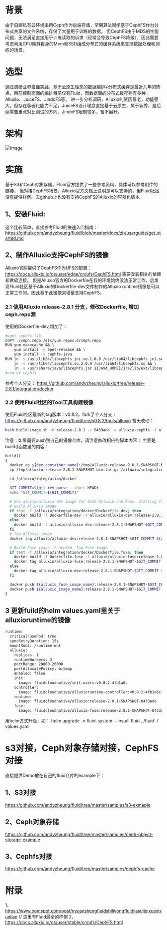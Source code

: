 # 背景
由于自建私有云环境采用Ceph作为后端存储，早期算法同学基于CephFS作为分布式共享的文件系统，存储了大量用于训练的数据。
但CephFS由于MDS的性能问题，无法满足直接用于训练读取的诉求（经常会导致CephFS降级），因此需要考虑利用GPU集群自身的Mem和SSD组成分布式的缓存系统来支撑数据处理和训练的场景。

# 选型
通过调研业界最佳实践，基于云原生理念的数据编排+分布式缓存是最近几年的热点，目前控制面面的编排目前仅有Fluid，而数据面的分布式缓存则有多种：Alluxio、JuiceFS、JindoFS等。
进一步分析调研，Alluxio的资历最老，功能强大，但存在容器化能力不足，JuiceFS设计理念直接基于云原生，属于新秀，是后续需要重点对比测试的方向。JindoFS限制较多，暂不展开。

# 架构
![image](https://user-images.githubusercontent.com/22912347/208909421-b3bbdd48-cbfd-4ce8-9ab7-9b6ca5a82cb0.png)


# 实施
基于S3和Ceph对象存储，Fluid官方提供了一些参考资料，具体可以参考附件的链接，
但对接CephFS场景，Alluxio官方文档上说明是可以支持的，但Fluid社区没有提供样例。去github上也没有支持CephFS的Alluxio的容器化版本。

## 1、安装Fluid:
这个比较简单，直接参考Fluid的快速入门指南：
https://github.com/andyzheung/fluid/blob/master/docs/zh/userguide/get_started.md

## 2、制作Alluxio支持CephFS的镜像
Alluxio官网提供了CephFS作为UFS的配置：
https://docs.alluxio.io/os/user/edge/cn/ufs/CephFS.html
需要安装相关的依赖和做软连接。
但是Alluxio官方的Dockerfile在我的环境始终没法正常工作，后发现Fluid社区基于Alluxio的Dockerfile-dev文件制作的Alluxio runtime镜像是可以正常工作的。因此基于此镜像来增量支持CephFS。

### 2.1 使用Alluxio release-2.8.1 分支，修改Dockerfile, 增加ceph.repo源
使用的Dockerfile-dev,增加了：

```sh
#wget cephfs lib
COPY ./ceph.repo /etc/yum.repos.d/ceph.repo 
RUN yum makecache && \
    yum install -y epel-release && \
	yum install -y cephfs-java 
RUN ln -s /usr/lib64/libcephfs_jni.so.1.0.0 /usr/lib64/libcephfs_jni.so && \
    ln -s /usr/lib64/libcephfs.so.2.0.0 /usr/lib64/libcephfs.so && \
    ln -s /usr/share/java/libcephfs.jar ${JAVA_HOME}/jre/lib/ext/libcephfs.jar
#end of cephfs
```
参考个人分支：
https://github.com/andyzheung/alluxio/tree/release-2.8.1/integration/docker

### 2.2 使用Fluid社区的Tool工具构建镜像
使用Fluid社区最新的tag版本：v0.8.2，fork了个人分支：
https://github.com/andyzheung/fluid/tree/v0.8.2/tools/alluxio
暂无改动：
```sh
bash build-image.sh -b release-2.8.1 -c 0433ade -a alluxio-cephfs -f alluxio-fuse-cephfs
```
注意：如果需要push到自己的镜像仓库，请注意修改相应的脚本内容：
主要是build()函数里的内容：
```sh
build()
{
  docker cp ${dev_container_name}:/tmp/alluxio-release-2.8.1-SNAPSHOT-bin.tar.gz /tmp/
  cp /tmp/alluxio-release-2.8.1-SNAPSHOT-bin.tar.gz /alluxio/integration/docker

  cd /alluxio/integration/docker

  GIT_COMMIT=$(git rev-parse --short HEAD)
  echo "GIT_COMMIT=${GIT_COMMIT}"

  # Use aluxio/alluxio-dev image for both Alluxio and Fuse, starting from Alluxio v2.6.2
  # Build Alluxio image
  if test -f /alluxio/integration/docker/Dockerfile-dev; then
    docker build -f Dockerfile-dev -t alluxio/alluxio-dev:release-2.8.1-SNAPSHOT-$GIT_COMMIT --build-arg ALLUXIO_TARBALL=alluxio-release-2.8.1-SNAPSHOT-bin.tar.gz --build-arg ENABLE_DYNAMIC_USER="true" .
  else
    docker build -t alluxio/alluxio-dev:release-2.8.1-SNAPSHOT-$GIT_COMMIT --build-arg ALLUXIO_TARBALL=alluxio-release-2.8.1-SNAPSHOT-bin.tar.gz --build-arg ENABLE_DYNAMIC_USER="true" .
  fi
  # Tag Alluxio image
  docker tag alluxio/alluxio-dev:release-2.8.1-SNAPSHOT-$GIT_COMMIT ${alluxio_image_name}:release-2.8.1-SNAPSHOT-$GIT_COMMIT   #需要根据仓库地址修改

  # Build Fuse image if needed. Tag Fuse image
  if test -f /alluxio/integration/docker/Dockerfile.fuse; then
    docker build -f Dockerfile.fuse -t alluxio/alluxio-fuse:release-2.8.1-SNAPSHOT-$GIT_COMMIT --build-arg ALLUXIO_TARBALL=alluxio-release-2.8.1-SNAPSHOT-bin.tar.gz --build-arg ENABLE_DYNAMIC_USER="true" .
    docker tag alluxio/alluxio-fuse:release-2.8.1-SNAPSHOT-$GIT_COMMIT ${alluxio_fuse_image_name}:release-2.8.1-SNAPSHOT-$GIT_COMMIT  #需要根据仓库地址修改
  else
    docker tag alluxio/alluxio-dev:release-2.8.1-SNAPSHOT-$GIT_COMMIT ${alluxio_fuse_image_name}:release-2.8.1-SNAPSHOT-$GIT_COMMIT   #需要根据仓库地址修改
  fi

  docker push ${alluxio_fuse_image_name}:release-2.8.1-SNAPSHOT-$GIT_COMMIT &  #需要根据仓库地址修改  
  docker push ${alluxio_image_name}:release-2.8.1-SNAPSHOT-$GIT_COMMIT &    #需要根据仓库地址修改
}
```

## 3 更新fuild的helm values.yaml里关于alluxioruntime的镜像

```sh
runtime:
  criticalFusePod: true
  syncRetryDuration: 15s
  mountRoot: /runtime-mnt
  alluxio:
    replicas: 1
    runtimeWorkers: 3
    portRange: 20000-26000
    portAllocatePolicy: bitmap
    enabled: false
    init:
      image: fluidcloudnative/init-users:v0.8.2-4fb1a6c
    controller:
      image: fluidcloudnative/alluxioruntime-controller:v0.8.2-4fb1a6c
    runtime:
      image: fluidcloudnative/alluxio:release-2.8.1-SNAPSHOT-0433ade   #该部分需要根据上面构建的镜像修改
    fuse:
      image: fluidcloudnative/alluxio-fuse:release-2.8.1-SNAPSHOT-0433ade #该部分需要根据上面构建的镜像修改
```
用helm方式升级，如：
helm upgrade -n fluid-system --install fluid  ../fluid -f values.yaml

# s3对接，Ceph对象存储对接，CephFS对接
直接提供Demo放在自己的fluid仓库的example下：
## 1、S3对接
https://github.com/andyzheung/fluid/tree/master/samples/s3-exmaple
## 2、Ceph对象存储
https://github.com/andyzheung/fluid/tree/master/samples/ceph-object-storage-example

## 3、Cephfs对接
https://github.com/andyzheung/fluid/tree/master/samples/cephfs-cache


# 附录
1、https://www.oomspot.com/post/nyuanshengfluidshiliyongfluidjiasujiqixuexixunlian    // 这里有Fluid最全的样例
2、https://docs.alluxio.io/os/user/stable/cn/ufs/CephFS.html 
